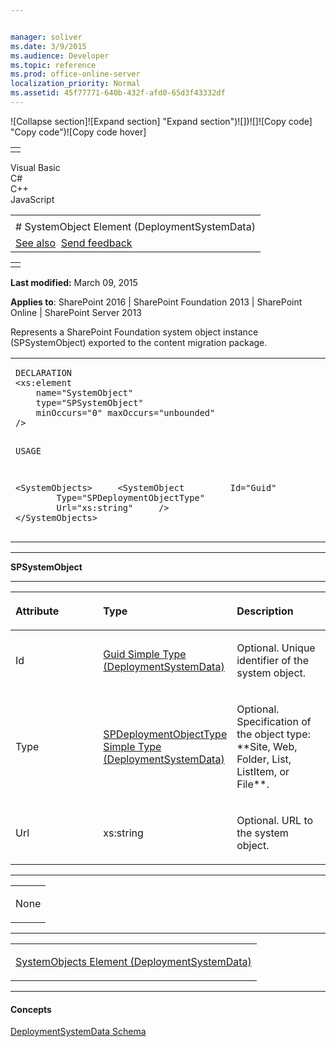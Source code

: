 ```yaml
---


manager: soliver
ms.date: 3/9/2015
ms.audience: Developer
ms.topic: reference
ms.prod: office-online-server
localization_priority: Normal
ms.assetid: 45f77771-640b-432f-afd0-65d3f43332df
---
```


![Collapse
section]![Expand
section] "Expand section")![]()![])![]![]()![Copy
code] "Copy code")![Copy code
hover]
<table>
<tbody>
<tr class="odd">
<td align="left"></td>
</tr>
</tbody>
</table>

Visual Basic  
C\#  
C++  
JavaScript  

<table>
<tbody>
<tr class="odd">
<td align="left"><span id="runningHeaderText"></span></td>
</tr>
<tr class="even">
<td align="left"># SystemObject Element (DeploymentSystemData)</td>
</tr>
<tr class="odd">
<td align="left"><a href="#seeAlsoToggle">See also</a>  <span id="headfeedbackarea" class="feedbackhead"><a href="javascript:SubmitFeedback(&#39;docthis@Microsoft.com&#39;,&#39;&#39;,&#39;&#39;,&#39;&#39;,&#39;1.0.18082.1225&#39;,&#39;%0\dThank%20you%20for%20your%20feedback.%20The%20developer%20writing%20teams%20use%20your%20feedback%20to%20improve%20documentation.%20While%20we%20are%20reviewing%20your%20feedback,%20we%20may%20send%20you%20e-mail%20to%20ask%20for%20clarification%20or%20feedback%20on%20a%20solution.%20We%20do%20not%20use%20your%20e-mail%20address%20for%20any%20other%20purpose%20and%20we%20delete%20it%20after%20we%20finish%20our%20review.%0\AFor%20further%20information%20about%20the%20privacy%20policies%20of%20Microsoft,%20please%20see%20http://privacy.microsoft.com/en-us/default.aspx.%0\A%0\d&#39;,&#39;Customer%20feedback&#39;);">Send feedback</a></span></td>
</tr>
</tbody>
</table>

<table>
<colgroup>
<col width="100%" />
</colgroup>
<tbody>
<tr class="odd">
<td align="left"></td>
</tr>
</tbody>
</table>

**Last modified:** March 09, 2015

**Applies to**: SharePoint 2016 | SharePoint Foundation 2013 |
SharePoint Online | SharePoint Server 2013

Represents a SharePoint Foundation system object instance (<span
class="keyword">SPSystemObject</span>) exported to the content migration
package.

<span codelanguage="other"></span>
<table>
<colgroup>
<col width="100%" />
</colgroup>
<tbody>
<tr class="odd">
<td align="left"><pre><code>DECLARATION
&lt;xs:element 
    name=&quot;SystemObject&quot; 
    type=&quot;SPSystemObject&quot; 
    minOccurs=&quot;0&quot; maxOccurs=&quot;unbounded&quot; 
/&gt;

USAGE

&lt;SystemObjects&gt;
    &lt;SystemObject
        Id=&quot;Guid&quot;
        Type=&quot;SPDeploymentObjectType&quot;
        Url=&quot;xs:string&quot;
    /&gt;
&lt;/SystemObjects&gt;</code></pre></td>
</tr>
</tbody>
</table>


-----------------------------------------------------------------------------------------------------------------------------------------------------------------------------------------

**SPSystemObject**


-----------------------------------------------------------------------------------------------------------------------------------------------------------------------------------------------

<table>
<colgroup>
<col width="33%" />
<col width="33%" />
<col width="33%" />
</colgroup>
<thead>
<tr class="header">
<th align="left"><p>Attribute</p></th>
<th align="left"><p>Type</p></th>
<th align="left"><p>Description</p></th>
</tr>
</thead>
<tbody>
<tr class="odd">
<td align="left"><p>Id</p></td>
<td align="left"><p><span sdata="link"><a href="guid-simple-type-deploymentsystemdata.md">Guid Simple Type (DeploymentSystemData)</a></span></p></td>
<td align="left"><p>Optional. Unique identifier of the system object.</p></td>
</tr>
<tr class="even">
<td align="left"><p>Type</p></td>
<td align="left"><p><span sdata="link"><a href="spdeploymentobjecttype-simple-type-deploymentsystemdata.md">SPDeploymentObjectType Simple Type (DeploymentSystemData)</a></span></p></td>
<td align="left"><p>Optional. Specification of the object type: **Site</span>, <span class="keyword">Web</span>, <span class="keyword">Folder</span>, <span class="keyword">List</span>, <span class="keyword">ListItem</span>, or <span class="keyword">File**.</p></td>
</tr>
<tr class="odd">
<td align="left"><p>Url</p></td>
<td align="left"><p>xs:string</p></td>
<td align="left"><p>Optional. URL to the system object.</p></td>
</tr>
</tbody>
</table>


---------------------------------------------------------------------------------------------------------------------------------------------------------------------------------------------------

<table>
<colgroup>
<col width="100%" />
</colgroup>
<tbody>
<tr class="odd">
<td align="left"><p>None</p></td>
</tr>
</tbody>
</table>


----------------------------------------------------------------------------------------------------------------------------------------------------------------------------------------------------

<table>
<colgroup>
<col width="100%" />
</colgroup>
<tbody>
<tr class="odd">
<td align="left"><p><span sdata="link"><a href="systemobjects-element-deploymentsystemdata.md">SystemObjects Element (DeploymentSystemData)</a></span></p></td>
</tr>
</tbody>
</table>


-------------------------------------------------------------------------------------------------------------------------------------------------------------------------------------------

#### Concepts

[DeploymentSystemData
Schema](deploymentsystemdata-schema.md)</span>









